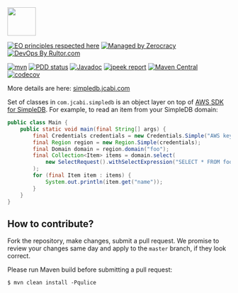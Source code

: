 <img src="https://www.jcabi.com/logo-square.svg" width="64px" height="64px" />

[![EO principles respected here](https://www.elegantobjects.org/badge.svg)](https://www.elegantobjects.org)
[![Managed by Zerocracy](https://www.0crat.com/badge/C3RUBL5H9.svg)](https://www.0crat.com/p/C3RUBL5H9)
[![DevOps By Rultor.com](http://www.rultor.com/b/jcabi/jcabi-simpledb)](http://www.rultor.com/p/jcabi/jcabi-simpledb)

[![mvn](https://github.com/jcabi/jcabi-simpledb/actions/workflows/mvn.yml/badge.svg)](https://github.com/jcabi/jcabi-simpledb/actions/workflows/mvn.yml)
[![PDD status](http://www.0pdd.com/svg?name=jcabi/jcabi-simpledb)](http://www.0pdd.com/p?name=jcabi/jcabi-simpledb)
[![Javadoc](https://javadoc.io/badge/com.jcabi/jcabi-simpledb.svg)](http://www.javadoc.io/doc/com.jcabi/jcabi-simpledb)
[![jpeek report](https://i.jpeek.org/com.jcabi/jcabi-simpledb/badge.svg)](https://i.jpeek.org/com.jcabi/jcabi-simpledb/)
[![Maven Central](https://maven-badges.herokuapp.com/maven-central/com.jcabi/jcabi-simpledb/badge.svg)](https://maven-badges.herokuapp.com/maven-central/com.jcabi/jcabi-simpledb)
[![codecov](https://codecov.io/gh/jcabi/jcabi-simpledb/branch/master/graph/badge.svg)](https://codecov.io/gh/jcabi/jcabi-simpledb)

More details are here: [simpledb.jcabi.com](https://simpledb.jcabi.com/index.html)

Set of classes in `com.jcabi.simpledb`
is an object layer on top of
[AWS SDK for SimpleDB](https://aws.amazon.com/sdkforjava/).
For example, to read an item from your SimpleDB domain:

```java
public class Main {
    public static void main(final String[] args) {
        final Credentials credentials = new Credentials.Simple("AWS key", "AWS secret");
        final Region region = new Region.Simple(credentials);
        final Domain domain = region.domain("foo");
        final Collection<Item> items = domain.select(
            new SelectRequest().withSelectExpression("SELECT * FROM foo")
        );
        for (final Item item : items) {
            System.out.println(item.get("name"));
        }
    }
}
```

## How to contribute?

Fork the repository, make changes, submit a pull request.
We promise to review your changes same day and apply to
the `master` branch, if they look correct.

Please run Maven build before submitting a pull request:

```
$ mvn clean install -Pqulice
```
